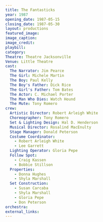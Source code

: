 ```yaml
---
title: The Fantasticks
year: 1987
opening_date: 1987-05-15
closing_date: 1987-05-30
layout: productions
featured_image: 
image_caption:
image_credit:
playbill: 
category: 
Theatre: Theatre Jacksonville
Venue: Little Theatre
cast:
  The Narrator: Jim Pearce
  The Girl: Michele Martin
  The Boy: Paul Kelly
  The Boy's Father: Dick Rice
  The Girl's Father: Tom Bates
  The Actor: C. Michael Porter
  The Man Who Dies: Watch Hound
  The Mute: Tony Romero
crew:
  Artistic Director: Robert Arleigh White
  Choreographer: Tony Romero
  Set & Lighting Design: Hal D. Henderson
  Musical Director: Rosalind MacEnulty
  Stage Manager: Donald Peterson
  Costume Coordinator:
    - Robert Arleigh White
    - Lee Garrett
  Lighting Operator: Gloria Pepe
  Follow Spot:
    - Craig Kassen
    - Bobbie Stillson
  Properties:
    - Donna Hughes
    - Shyla Marshall
  Set Construction:
    - Susan Carcaba
    - Shyla Marshall
    - Gloria Pepe
    - Don Peterson
orchestra:
external_links:
---
```


